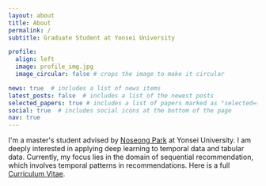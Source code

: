 ```yaml
---
layout: about
title: About
permalink: /
subtitle: Graduate Student at Yonsei University

profile:
  align: left
  image: profile_img.jpg
  image_circular: false # crops the image to make it circular

news: true  # includes a list of news items
latest_posts: false  # includes a list of the newest posts
selected_papers: true # includes a list of papers marked as "selected={true}"
social: true  # includes social icons at the bottom of the page
nav: true
---
```


I'm a master's student advised by [Noseong Park](https://sites.google.com/view/npark/home?authuser=0) at Yonsei University. I am deeply interested in applying deep learning to temporal data and tabular data. Currently, my focus lies in the domain of sequential recommendation, which involves temporal patterns in recommendations. Here is a full [Curriculum Vitae](https://yehjin-shin.github.io/assets/pdf/CV.pdf).
